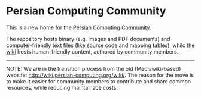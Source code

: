 # Persian Computing Community

This is a new home for the [Persian Computing Community](http://persian-computing.org/).

The repository hosts binary (e.g. images and PDF documents) and computer-friendly text files
(like source code and mapping tables), whilc [the
wiki](https://persian-computing.github.io/persian-computing/wiki/Home.html) hosts human-friendly
content, authored by community members.

----

NOTE: We are in the transition process from the old (Mediawiki-based) website:
<http://wiki.persian-computing.org/wiki/>. The reason for the move is to make it easier for
community members to contribute and share common resources, while reducing maintainace costs.

